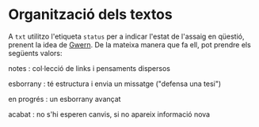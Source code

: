# Organització dels textos

A `txt` utilitzo l'etiqueta `status` per a indicar l'estat de l'assaig en
qüestió, prenent la idea de [Gwern](http://www.gwern.net/About#belief-tags).
De la mateixa manera que fa ell, pot prendre els següents valors:

notes
: col·lecció de links i pensaments dispersos

esborrany
: té estructura i envia un missatge ("defensa una tesi")

en progrés
: un esborrany avançat

acabat
: no s'hi esperen canvis, si no apareix informació nova

